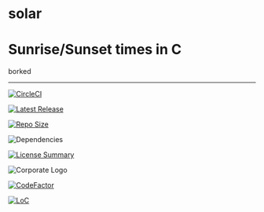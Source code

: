 # solar
Sunrise/Sunset times in C
==========
borked

----------
[![CircleCI](https://img.shields.io/circleci/build/github/InnovAnon-Inc/solar?color=%23FF1100&logo=InnovAnon%2C%20Inc.&logoColor=%23FF1133&style=plastic)](https://circleci.com/gh/InnovAnon-Inc/solar)

[![Latest Release](https://img.shields.io/github/commits-since/InnovAnon-Inc/solar/latest?color=%23FF1100&include_prereleases&logo=InnovAnon%2C%20Inc.&logoColor=%23FF1133&style=plastic)](https://github.com/InnovAnon-Inc/solar/releases/latest)

[![Repo Size](https://img.shields.io/github/repo-size/InnovAnon-Inc/solar?color=%23FF1100&logo=InnovAnon%2C%20Inc.&logoColor=%23FF1133&style=plastic)](https://github.com/InnovAnon-Inc/solar)

![Dependencies](https://img.shields.io/librariesio/github/InnovAnon-Inc/solar?color=%23FF1100&style=plastic)

[![License Summary](https://img.shields.io/github/license/InnovAnon-Inc/solar?color=%23FF1100&label=Free%20Code%20for%20a%20Free%20World%21&logo=InnovAnon%2C%20Inc.&logoColor=%23FF1133&style=plastic)](https://tldrlegal.com/license/unlicense#summary)

![Corporate Logo](https://i.imgur.com/UD8y4Is.gif)

[![CodeFactor](https://www.codefactor.io/repository/github/InnovAnon-Inc/solar/badge)](https://www.codefactor.io/repository/github/InnovAnon-Inc/solar)

[![LoC](https://tokei.rs/b1/github/InnovAnon-Inc/solar?category=code)](https://github.com/InnovAnon-Inc/solar)

